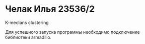 # Челак Илья 23536/2

K-medians clustering

Для успешного запуска программы необходимо подключение библиотеки armadillo.
